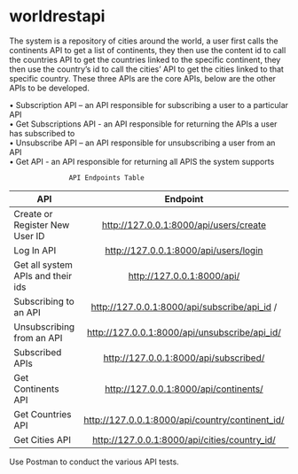 # worldrestapi

The system is a repository of cities around the world, a user first calls the continents API to get a list of continents, they then use the content id to call the countries API to get the countries linked to the specific continent, they then use the country’s id to call the cities’ API to get the cities linked to that specific country. 
These three APIs are the core APIs, below are the other APIs to be developed. <br />

•	Subscription API – an API responsible for subscribing a user to a particular API <br />
•	Get Subscriptions API - an API responsible for returning the APIs a user has subscribed to <br />
•	Unsubscribe API – an API responsible for unsubscribing a user from an API <br />
•	Get API - an API responsible for returning all APIS the system supports <br />


                   API Endpoints Table
| API                              |   Endpoint                                     |
|----------------------------------|:----------------------------------------------:|
|Create or Register New User ID    |	http://127.0.0.1:8000/api/users/create        |
|Log In API	                       | http://127.0.0.1:8000/api/users/login          |
|Get all system APIs and their ids |	http://127.0.0.1:8000/api/ |
|Subscribing to an API	           | http://127.0.0.1:8000/api/subscribe/api_id /   |
|Unsubscribing from an API         |	http://127.0.0.1:8000/api/unsubscribe/api_id/ |
|Subscribed APIs                   | http://127.0.0.1:8000/api/subscribed/          |
|Get Continents API	               | http://127.0.0.1:8000/api/continents/          |
|Get Countries API	               | http://127.0.0.1:8000/api/country/continent_id/|
|Get Cities API	                   | http://127.0.0.1:8000/api/cities/country_id/   | 


Use Postman to conduct the various API tests.
